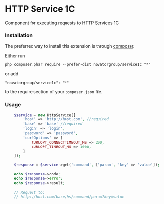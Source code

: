 # HTTP Service 1C

Component for executing requests to HTTP Services 1C

### Installation

The preferred way to install this extension is through [composer](http://getcomposer.org/download/).

Either run

```
php composer.phar require --prefer-dist novatorgroup/service1c "*"
```

or add

```
"novatorgroup/service1c": "*"
```

to the require section of your `composer.json` file.

### Usage
```php
    $service = new HttpService([
        'host' => 'http://host.com', //required
        'base' => 'base' //required
        'login' => 'login',
        'password' => 'password',
        'curlOptions' => [
            CURLOPT_CONNECTTIMEOUT_MS => 200,
            CURLOPT_TIMEOUT_MS => 1000,
        ]
    ]);

    $response = $service->get('command', ['param', 'key' => 'value']);
    
    echo $response->code;
    echo $response->error;
    echo $response->result;
    
    // Request to:
    // http://host.com/base/hs/command/param?key=value
```